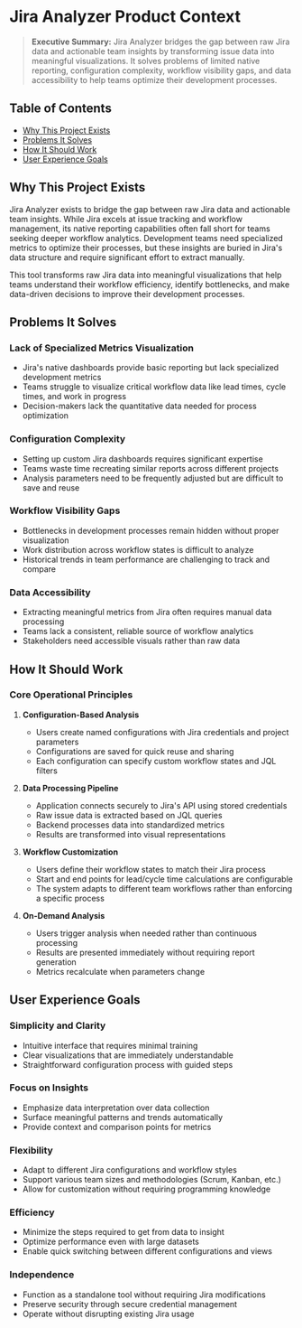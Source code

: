 # Jira Analyzer Product Context

> **Executive Summary:** Jira Analyzer bridges the gap between raw Jira data and actionable team insights by transforming issue data into meaningful visualizations. It solves problems of limited native reporting, configuration complexity, workflow visibility gaps, and data accessibility to help teams optimize their development processes.

<!--
Last Updated: 08/04/2025
Related Documents:
- [Memory Bank Index](./INDEX.md)
- [Project Brief](./projectbrief.md)
- [System Patterns](./systemPatterns.md)
- [Tech Context](./techContext.md)
- [Active Context](./activeContext.md)
- [Progress](./progress.md)
-->

## Table of Contents

- [Why This Project Exists](#why-this-project-exists)
- [Problems It Solves](#problems-it-solves)
- [How It Should Work](#how-it-should-work)
- [User Experience Goals](#user-experience-goals)

## Why This Project Exists

Jira Analyzer exists to bridge the gap between raw Jira data and actionable team insights. While Jira excels at issue tracking and workflow management, its native reporting capabilities often fall short for teams seeking deeper workflow analytics. Development teams need specialized metrics to optimize their processes, but these insights are buried in Jira's data structure and require significant effort to extract manually.

This tool transforms raw Jira data into meaningful visualizations that help teams understand their workflow efficiency, identify bottlenecks, and make data-driven decisions to improve their development processes.

## Problems It Solves

### Lack of Specialized Metrics Visualization

- Jira's native dashboards provide basic reporting but lack specialized development metrics
- Teams struggle to visualize critical workflow data like lead times, cycle times, and work in progress
- Decision-makers lack the quantitative data needed for process optimization

### Configuration Complexity

- Setting up custom Jira dashboards requires significant expertise
- Teams waste time recreating similar reports across different projects
- Analysis parameters need to be frequently adjusted but are difficult to save and reuse

### Workflow Visibility Gaps

- Bottlenecks in development processes remain hidden without proper visualization
- Work distribution across workflow states is difficult to analyze
- Historical trends in team performance are challenging to track and compare

### Data Accessibility

- Extracting meaningful metrics from Jira often requires manual data processing
- Teams lack a consistent, reliable source of workflow analytics
- Stakeholders need accessible visuals rather than raw data

## How It Should Work

### Core Operational Principles

1. **Configuration-Based Analysis**

   - Users create named configurations with Jira credentials and project parameters
   - Configurations are saved for quick reuse and sharing
   - Each configuration can specify custom workflow states and JQL filters

2. **Data Processing Pipeline**

   - Application connects securely to Jira's API using stored credentials
   - Raw issue data is extracted based on JQL queries
   - Backend processes data into standardized metrics
   - Results are transformed into visual representations

3. **Workflow Customization**

   - Users define their workflow states to match their Jira process
   - Start and end points for lead/cycle time calculations are configurable
   - The system adapts to different team workflows rather than enforcing a specific process

4. **On-Demand Analysis**
   - Users trigger analysis when needed rather than continuous processing
   - Results are presented immediately without requiring report generation
   - Metrics recalculate when parameters change

## User Experience Goals

### Simplicity and Clarity

- Intuitive interface that requires minimal training
- Clear visualizations that are immediately understandable
- Straightforward configuration process with guided steps

### Focus on Insights

- Emphasize data interpretation over data collection
- Surface meaningful patterns and trends automatically
- Provide context and comparison points for metrics

### Flexibility

- Adapt to different Jira configurations and workflow styles
- Support various team sizes and methodologies (Scrum, Kanban, etc.)
- Allow for customization without requiring programming knowledge

### Efficiency

- Minimize the steps required to get from data to insight
- Optimize performance even with large datasets
- Enable quick switching between different configurations and views

### Independence

- Function as a standalone tool without requiring Jira modifications
- Preserve security through secure credential management
- Operate without disrupting existing Jira usage
